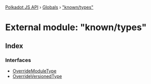 [Polkadot JS API](../README.md) › [Globals](../globals.md) › ["known/types"](_known_types_.md)

# External module: "known/types"

## Index

### Interfaces

* [OverrideModuleType](../interfaces/_known_types_.overridemoduletype.md)
* [OverrideVersionedType](../interfaces/_known_types_.overrideversionedtype.md)
